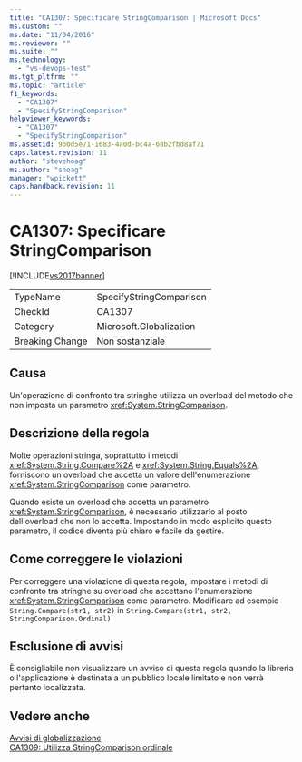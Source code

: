 ```yaml
---
title: "CA1307: Specificare StringComparison | Microsoft Docs"
ms.custom: ""
ms.date: "11/04/2016"
ms.reviewer: ""
ms.suite: ""
ms.technology: 
  - "vs-devops-test"
ms.tgt_pltfrm: ""
ms.topic: "article"
f1_keywords: 
  - "CA1307"
  - "SpecifyStringComparison"
helpviewer_keywords: 
  - "CA1307"
  - "SpecifyStringComparison"
ms.assetid: 9b0d5e71-1683-4a0d-bc4a-68b2fbd8af71
caps.latest.revision: 11
author: "stevehoag"
ms.author: "shoag"
manager: "wpickett"
caps.handback.revision: 11
---
```

# CA1307: Specificare StringComparison
[!INCLUDE[vs2017banner](../code-quality/includes/vs2017banner.md)]

|||  
|-|-|  
|TypeName|SpecifyStringComparison|  
|CheckId|CA1307|  
|Category|Microsoft.Globalization|  
|Breaking Change|Non sostanziale|  
  
## Causa  
 Un'operazione di confronto tra stringhe utilizza un overload del metodo che non imposta un parametro <xref:System.StringComparison>.  
  
## Descrizione della regola  
 Molte operazioni stringa, soprattutto i metodi <xref:System.String.Compare%2A> e <xref:System.String.Equals%2A>, forniscono un overload che accetta un valore dell'enumerazione <xref:System.StringComparison> come parametro.  
  
 Quando esiste un overload che accetta un parametro <xref:System.StringComparison>, è necessario utilizzarlo al posto dell'overload che non lo accetta.  Impostando in modo esplicito questo parametro, il codice diventa più chiaro e facile da gestire.  
  
## Come correggere le violazioni  
 Per correggere una violazione di questa regola, impostare i metodi di confronto tra stringhe su overload che accettano l'enumerazione <xref:System.StringComparison> come parametro.  Modificare ad esempio `String.Compare(str1, str2)` in `String.Compare(str1, str2, StringComparison.Ordinal)`  
  
## Esclusione di avvisi  
 È consigliabile non visualizzare un avviso di questa regola quando la libreria o l'applicazione è destinata a un pubblico locale limitato e non verrà pertanto localizzata.  
  
## Vedere anche  
 [Avvisi di globalizzazione](../code-quality/globalization-warnings.md)   
 [CA1309: Utilizza StringComparison ordinale](../code-quality/ca1309-use-ordinal-stringcomparison.md)